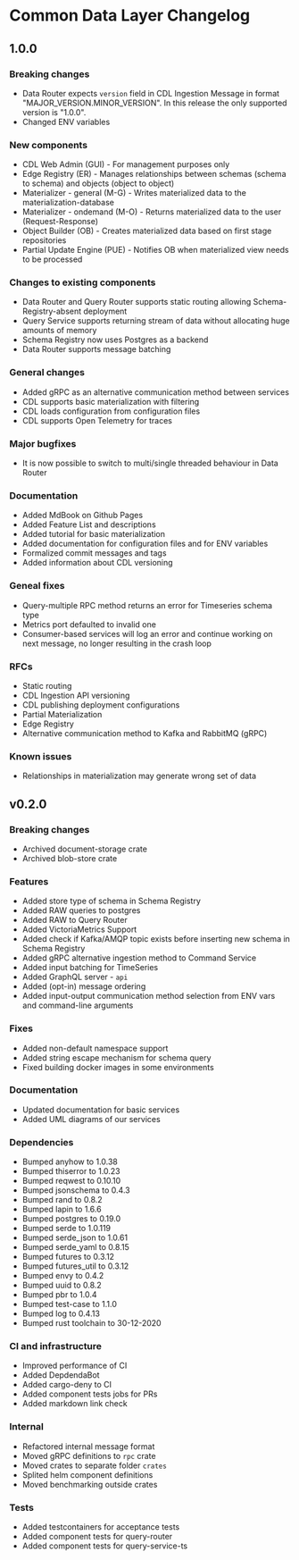 # Common Data Layer Changelog

## 1.0.0

### Breaking changes
- Data Router expects `version` field in CDL Ingestion Message in format "MAJOR_VERSION.MINOR_VERSION". In this release
  the only supported version is "1.0.0".
- Changed ENV variables

### New components
- CDL Web Admin (GUI) - For management purposes only
- Edge Registry (ER) - Manages relationships between schemas (schema to schema) and objects (object to object)
- Materializer - general (M-G) - Writes materialized data to the materialization-database
- Materializer - ondemand (M-O) - Returns materialized data to the user (Request-Response)
- Object Builder (OB) - Creates materialized data based on first stage repositories
- Partial Update Engine (PUE) - Notifies OB when materialized view needs to be processed

### Changes to existing components
- Data Router and Query Router supports static routing allowing Schema-Registry-absent deployment
- Query Service supports returning stream of data without allocating huge amounts of memory
- Schema Registry now uses Postgres as a backend
- Data Router supports message batching

### General changes
- Added gRPC as an alternative communication method between services
- CDL supports basic materialization with filtering
- CDL loads configuration from configuration files
- CDL supports Open Telemetry for traces

### Major bugfixes
- It is now possible to switch to multi/single threaded behaviour in Data Router

### Documentation
- Added MdBook on Github Pages
- Added Feature List and descriptions
- Added tutorial for basic materialization
- Added documentation for configuration files and for ENV variables
- Formalized commit messages and tags
- Added information about CDL versioning

### Geneal fixes
- Query-multiple RPC method returns an error for Timeseries schema type
- Metrics port defaulted to invalid one
- Consumer-based services will log an error and continue working on next message, no longer resulting in the crash loop

### RFCs
- Static routing
- CDL Ingestion API versioning
- CDL publishing deployment configurations
- Partial Materialization
- Edge Registry
- Alternative communication method to Kafka and RabbitMQ (gRPC)

### Known issues
- Relationships in materialization may generate wrong set of data

## v0.2.0

### Breaking changes
- Archived document-storage crate
- Archived blob-store crate

### Features
- Added store type of schema in Schema Registry
- Added RAW queries to postgres
- Added RAW to Query Router
- Added VictoriaMetrics Support
- Added check if Kafka/AMQP topic exists before inserting new schema in Schema Registry
- Added gRPC alternative ingestion method to Command Service
- Added input batching for TimeSeries
- Added GraphQL server - `api`
- Added (opt-in) message ordering
- Added input-output communication method selection from ENV vars and command-line arguments

### Fixes
- Added non-default namespace support
- Added string escape mechanism for schema query
- Fixed building docker images in some environments

### Documentation
- Updated documentation for basic services
- Added UML diagrams of our services

### Dependencies
- Bumped anyhow to 1.0.38
- Bumped thiserror to 1.0.23
- Bumped reqwest to 0.10.10
- Bumped jsonschema to 0.4.3
- Bumped rand to 0.8.2
- Bumped lapin to 1.6.6
- Bumped postgres to 0.19.0
- Bumped serde to 1.0.119
- Bumped serde_json to 1.0.61
- Bumped serde_yaml to 0.8.15
- Bumped futures to 0.3.12
- Bumped futures_util to 0.3.12
- Bumped envy to 0.4.2
- Bumped uuid to 0.8.2
- Bumped pbr to 1.0.4
- Bumped test-case to 1.1.0
- Bumped log to 0.4.13
- Bumped rust toolchain to 30-12-2020

### CI and infrastructure
- Improved performance of CI
- Added DepdendaBot
- Added cargo-deny to CI
- Added component tests jobs for PRs
- Added markdown link check

### Internal
- Refactored internal message format
- Moved gRPC definitions to `rpc` crate
- Moved crates to separate folder `crates`
- Splited helm component definitions
- Moved benchmarking outside crates

### Tests
- Added testcontainers for acceptance tests
- Added component tests for query-router
- Added component tests for query-service-ts
